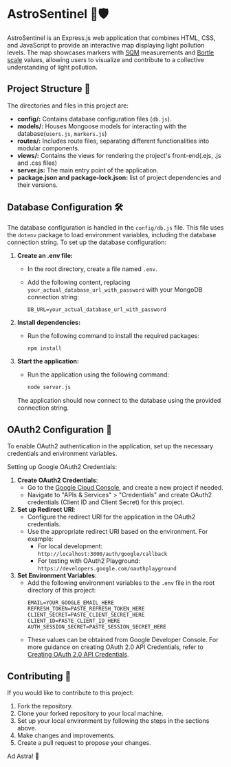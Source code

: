 # AstroSentinel 🌌🛡️

AstroSentinel is an Express.js web application that combines HTML, CSS, and JavaScript to provide an interactive map displaying light pollution levels. The map showcases markers with [SQM](https://en.wikipedia.org/wiki/Sky_quality_meter#:~:text=A%20sky%20quality%20meter%20\(SQM,square%20arcsecond%22%20favored%20by%20astronomers.) measurements and [Bortle scale](https://en.wikipedia.org/wiki/Bortle_scale) values, allowing users to visualize and contribute to a collective understanding of light pollution.

## Project Structure 📁
The directories and files in this project are:  
- **config/:** Contains database configuration files (`db.js`).
- **models/:** Houses Mongoose models for interacting with the database(`users.js`, `markers.js`)
- **routes/:** Includes route files, separating different functionalities into modular components.
- **views/:** Contains the views for rendering the project's front-end(.ejs, .js and .css files) 
- **server.js:** The main entry point of the application.
- **package.json and package-lock.json:** list of project dependencies and their versions.

## Database Configuration 🛠️

The database configuration is handled in the `config/db.js` file. This file uses the `dotenv` package to load environment variables, including the database connection string. To set up the database configuration:

1. **Create an .env file:**
   - In the root directory, create a file named `.env`.
   - Add the following content, replacing `your_actual_database_url_with_password` with your MongoDB connection string:

     ```plaintext
     DB_URL=your_actual_database_url_with_password
     ```

2. **Install dependencies:**
   - Run the following command to install the required packages:

     ```bash
     npm install
     ```

3. **Start the application:**
   - Run the application using the following command:

     ```bash
     node server.js
     ```

   The application should now connect to the database using the provided connection string.

## OAuth2 Configuration 🔐
To enable OAuth2 authentication in the application, set up the necessary credentials and environment variables.  

Setting up Google OAuth2 Credentials:
1. **Create OAuth2 Credentials**:
   - Go to the [Google Cloud Console](https://console.cloud.google.com/), and create a new project if needed.
   - Navigate to "APIs & Services" > "Credentials" and create OAuth2 credentials (Client ID and Client Secret) for this project.
2. **Set up Redirect URI**:
   - Configure the redirect URI for the application in the OAuth2 credentials.
   - Use the appropriate redirect URI based on the environment. For example:
     - For local development: `http://localhost:3000/auth/google/callback`
     - For testing with OAuth2 Playground: `https://developers.google.com/oauthplayground`
3. **Set Environment Variables**:
   - Add the following environment variables to the `.env` file in the root directory of this project:
     ```plaintext
     EMAIL=YOUR_GOOGLE_EMAIL_HERE
     REFRESH_TOKEN=PASTE_REFRESH_TOKEN_HERE
     CLIENT_SECRET=PASTE_CLIENT_SECRET_HERE
     CLIENT_ID=PASTE_CLIENT_ID_HERE
     AUTH_SESSION_SECRET=PASTE_SESSION_SECRET_HERE
     ```
   - These values can be obtained from Google Developer Console. For more guidance on creating OAuth 2.0 API Credentials, refer to [Creating OAuth 2.0 API Credentials](https://dev.to/chandrapantachhetri/sending-emails-securely-using-node-js-nodemailer-smtp-gmail-and-oauth2-g3a).


## Contributing 🤝

If you would like to contribute to this project:

1. Fork the repository.
2. Clone your forked repository to your local machine.
3. Set up your local environment by following the steps in the sections above.
4. Make changes and improvements.
5. Create a pull request to propose your changes.

Ad Astra! 💫

